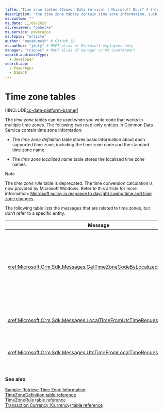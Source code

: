 ```yaml
---
title: "Time zone tables (Common Data Service) | Microsoft Docs" # Intent and product brand in a unique string of 43-59 chars including spaces
description: "The time zone tables contain time zone information, such as supported time zone, time zone code, localized time zone, storing information on how times are calculated." # 115-145 characters including spaces. This abstract displays in the search result.
ms.custom: ""
ms.date: 11/09/2020
ms.reviewer: "pehecke"
ms.service: powerapps
ms.topic: "article"
author: "mayadumesh" # GitHub ID
ms.author: "jdaly" # MSFT alias of Microsoft employees only
manager: "ryjones" # MSFT alias of manager or PM counterpart
search.audienceType: 
  - developer
search.app: 
  - PowerApps
  - D365CE
---
```

# Time zone tables

[!INCLUDE[cc-data-platform-banner](../../includes/cc-data-platform-banner.md)]

The *time zone* tables can be used when you write code that works in multiple time zones. The following two read-only entities in Common Data Service contain time zone information:  
  
- The *time zone definition* table stores basic information about each supported time zone, including the time zone code and the standard time zone name.
  
- The *time zone localized name* table stores the localized time zone names.  

> [!NOTE]
> The *time zone rule* table is deprecated. The time conversion calculation is now provided by Microsoft Windows. Refer to this article for more information: [Microsoft policy in response to daylight saving time and time zone changes](https://support.microsoft.com/help/22803/daylight-saving-time).

The following table lists the messages that are related to time zones, but don’t refer to a specific entity.  
  
|Message|Description|  
|-------------|-----------------|  
|<xref:Microsoft.Crm.Sdk.Messages.GetTimeZoneCodeByLocalizedNameRequest>|Retrieves all the time zone definitions for the specified locale, returning only the display name attribute.|  
|<xref:Microsoft.Crm.Sdk.Messages.LocalTimeFromUtcTimeRequest>|Retrieves the local time for the specified UTC time.|  
|<xref:Microsoft.Crm.Sdk.Messages.UtcTimeFromLocalTimeRequest>|Retrieves the UTC time for the specified local time.|  
  
### See also  
    
 [Sample: Retrieve Time Zone Information](org-service/samples/retrieve-time-zone-information.md)   
 [TimeZoneDefinition table reference](reference/entities/timezonedefinition.md)   
 [TimeZoneRule table reference](reference/entities/timezonerule.md)   
 [Transaction Currency (Currency) table reference](transaction-currency-currency-entity.md)
